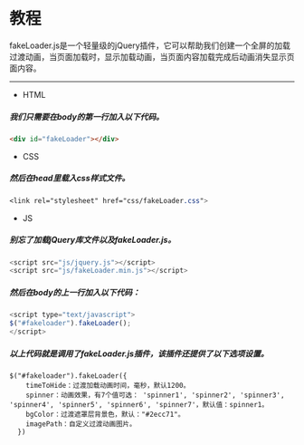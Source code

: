 #   教程
fakeLoader.js是一个轻量级的jQuery插件，它可以帮助我们创建一个全屏的加载过渡动画，当页面加载时，显示加载动画，当页面内容加载完成后动画消失显示页面内容。
***

+   HTML  
#####   我们只需要在body的第一行加入以下代码。
``` html
<div id="fakeLoader"></div>
```
+   CSS  
#####   然后在head里载入css样式文件。
``` css
<link rel="stylesheet" href="css/fakeLoader.css">
```
+   JS  
#####   别忘了加载jQuery库文件以及fakeLoader.js。
``` javascript
<script src="js/jquery.js"></script>
<script src="js/fakeLoader.min.js"></script>
```
#####   然后在body的上一行加入以下代码：
``` javascript
<script type="text/javascript">
$("#fakeloader").fakeLoader();
</script>
```
#####   以上代码就是调用了fakeLoader.js插件，该插件还提供了以下选项设置。  
```
$("#fakeloader").fakeLoader({
    timeToHide：过渡加载动画时间，毫秒，默认1200。  
    spinner：动画效果，有7个值可选： 'spinner1', 'spinner2', 'spinner3', 'spinner4', 'spinner5', 'spinner6', 'spinner7'，默认值：spinner1。  
    bgColor：过渡遮罩层背景色，默认："#2ecc71"。  
    imagePath：自定义过渡动画图片。
  })
```  